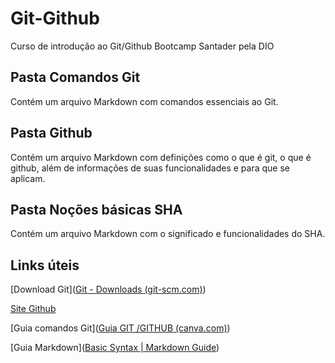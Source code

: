# Git-Github

Curso de introdução ao Git/Github Bootcamp Santader pela DIO

## Pasta Comandos Git

Contém um arquivo Markdown com comandos essenciais ao Git.

## Pasta Github

Contém um arquivo Markdown com definições como o que é git, o que é github, além de informações de suas funcionalidades e para que se aplicam.

## Pasta Noções básicas SHA

Contém um arquivo Markdown com o significado e funcionalidades do SHA.

## Links úteis

[Download Git]([Git - Downloads (git-scm.com)](https://git-scm.com/downloads))

[Site Github](https://github.com/)

[Guia comandos Git]([Guia GIT /GITHUB (canva.com)](https://www.canva.com/design/DAFBtMW22f4/NMqiFRgaSicspGVyi0VayQ/view?utm_content=DAFBtMW22f4&utm_campaign=designshare&utm_medium=link&utm_source=publishpresent#1))

[Guia Markdown]([Basic Syntax | Markdown Guide](https://www.markdownguide.org/basic-syntax/))

